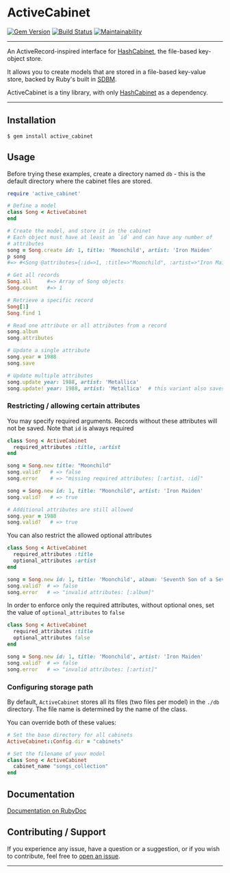 ActiveCabinet
==================================================

[![Gem Version](https://badge.fury.io/rb/active_cabinet.svg)](https://badge.fury.io/rb/active_cabinet)
[![Build Status](https://github.com/DannyBen/active_cabinet/workflows/Test/badge.svg)](https://github.com/DannyBen/active_cabinet/actions?query=workflow%3ATest)
[![Maintainability](https://api.codeclimate.com/v1/badges/a4302349baf2d20e2af8/maintainability)](https://codeclimate.com/github/DannyBen/active_cabinet/maintainability)

---

An ActiveRecord-inspired interface for [HashCabinet], the
file-based key-object store.

It allows you to create models that are stored in a file-based key-value
store, backed by Ruby's built in [SDBM].

ActiveCabinet is a tiny library, with only [HashCabinet] as a dependency.

---

Installation
--------------------------------------------------

    $ gem install active_cabinet



Usage
--------------------------------------------------

Before trying these examples, create a directory named `db` - this is the 
default directory where the cabinet files are stored.

```ruby
require 'active_cabinet'

# Define a model
class Song < ActiveCabinet
end

# Create the model, and store it in the cabinet
# Each object must have at least an `id` and can have any number of
# attributes
song = Song.create id: 1, title: 'Moonchild', artist: 'Iron Maiden'
p song
#=> #<Song @attributes={:id=>1, :title=>"Moonchild", :artist=>"Iron Maiden"}>

# Get all records
Song.all     #=> Array of Song objects
Song.count   #=> 1

# Retrieve a specific record
Song[1]
Song.find 1

# Read one attribute or all attributes from a record
song.album
song.attributes

# Update a single attribute
song.year = 1988
song.save

# Update multiple attributes
song.update year: 1988, artist: 'Metallica'
song.update! year: 1988, artist: 'Metallica'  # this variant also saves
```

### Restricting / allowing certain attributes

You may specify required arguments. Records without these attributes will
not be saved. Note that `id` is always required

```ruby
class Song < ActiveCabinet
  required_attributes :title, :artist
end

song = Song.new title: "Moonchild"
song.valid?   # => false
song.error    # => "missing required attributes: [:artist, :id]"

song = Song.new id: 1, title: "Moonchild", artist: 'Iron Maiden'
song.valid?   # => true

# Additional attributes are still allowed
song.year = 1988
song.valid?   # => true
```

You can also restrict the allowed optional attributes

```ruby
class Song < ActiveCabinet
  required_attributes :title
  optional_attributes :artist
end

song = Song.new id: 1, title: 'Moonchild', album: 'Seventh Son of a Seventh Son'
song.valid?  # => false
song.error   # => "invalid attributes: [:album]"
```

In order to enforce only the required attributes, without optional ones, set
the value of `optional_attributes` to `false`

```ruby
class Song < ActiveCabinet
  required_attributes :title
  optional_attributes false
end

song = Song.new id: 1, title: 'Moonchild', artist: 'Iron Maiden'
song.valid?  # => false
song.error   # => "invalid attributes: [:artist]"
```

### Configuring storage path

By default, `ActiveCabinet` stores all its files (two files per model) in the
`./db` directory. The file name is determined by the name of the class.

You can override both of these values:

```ruby
# Set the base directory for all cabinets
ActiveCabinet::Config.dir = "cabinets"

# Set the filename of your model
class Song < ActiveCabinet
  cabinet_name "songs_collection"
end
```

## Documentation

[Documentation on RubyDoc][docs]

## Contributing / Support

If you experience any issue, have a question or a suggestion, or if you wish
to contribute, feel free to [open an issue][issues].

---

[SDBM]: https://ruby-doc.org/stdlib-2.7.1/libdoc/sdbm/rdoc/SDBM.html
[docs]: https://rubydoc.info/gems/active_cabinet
[issues]: https://github.com/DannyBen/active_cabinet/issues
[HashCabinet]: https://github.com/DannyBen/hash_cabinet

